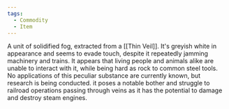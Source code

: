 ```yaml
---
tags:
  - Commodity
  - Item
---
```

A unit of solidified fog, extracted from a [[Thin Veil]]. It's greyish white in appearance and seems to evade touch, despite it repeatedly jamming machinery and trains. It appears that living people and animals alike are unable to interact with it, while being hard as rock to common steel tools.
No applications of this peculiar substance are currently known, but research is being conducted.
it poses a notable bother and struggle to railroad operations passing through veins as it has the potential to damage and destroy steam engines.